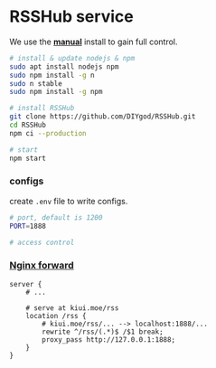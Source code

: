 # RSSHub service

We use the [**manual**](https://docs.rsshub.app/install/#shou-dong-bu-shu) install to gain full control.

```bash
# install & update nodejs & npm
sudo apt install nodejs npm
sudo npm install -g n
sudo n stable
sudo npm install -g npm

# install RSSHub
git clone https://github.com/DIYgod/RSSHub.git
cd RSSHub
npm ci --production

# start 
npm start
```



### configs

create `.env` file to write configs.

```bash
# port, default is 1200
PORT=1888

# access control

```



### [Nginx forward](https://gist.github.com/soheilhy/8b94347ff8336d971ad0)

```nginx
server {
    # ...
    
    # serve at kiui.moe/rss
    location /rss {
        # kiui.moe/rss/... --> localhost:1888/...
        rewrite ^/rss/(.*)$ /$1 break;
        proxy_pass http://127.0.0.1:1888;
    }
}
```



